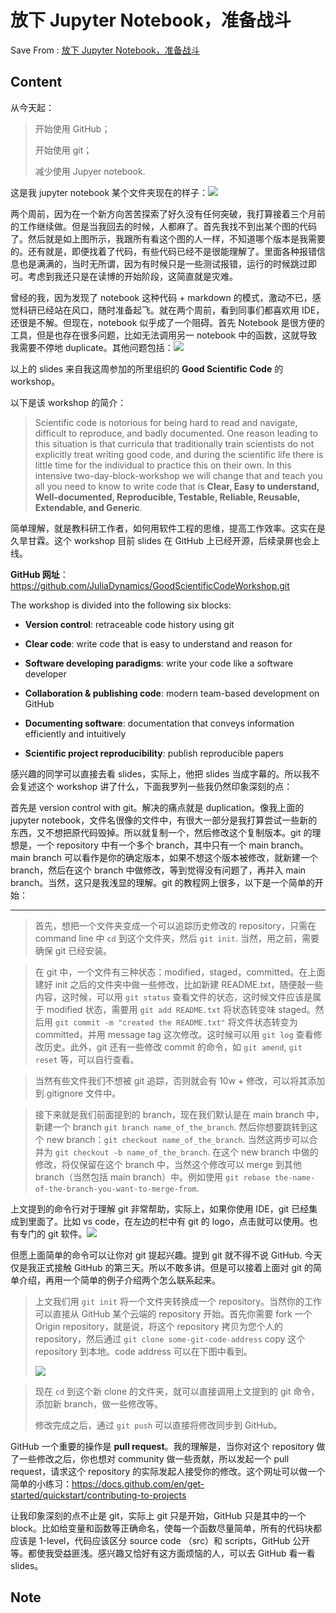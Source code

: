 # 放下 Jupyter Notebook，准备战斗
Save From : [放下 Jupyter Notebook，准备战斗](https://mp.weixin.qq.com/s/MxtBjyKTRSZEAfVIkAH-CA) 

## Content
从今天起：  

> 开始使用 GitHub；
> 
> 开始使用 git；
> 
> 减少使用 Jupyer notebook.

这是我 jupyter notebook 某个文件夹现在的样子：![](https://mmbiz.qpic.cn/mmbiz_png/m3WnZnGIHMia4EE6j4iaaasZiblTOvLbruW13icpMjia8YDaTKhzCpDykSibwwiaFRcb8tr158JBUCrjaawNZRMPLUSmg/640?wx_fmt=png)

两个周前，因为在一个新方向苦苦探索了好久没有任何突破，我打算接着三个月前的工作继续做。但是当我回去的时候，人都麻了。首先我找不到出某个图的代码了。然后就是如上图所示，我跟所有看这个图的人一样，不知道哪个版本是我需要的。还有就是，即便找着了代码，有些代码已经不是很能理解了。里面各种报错信息也是满满的，当时无所谓，因为有时候只是一些测试报错，运行的时候跳过即可。考虑到我还只是在读博的开始阶段，这简直就是灾难。

曾经的我，因为发现了 notebook 这种代码 + markdown 的模式，激动不已，感觉科研已经站在风口，随时准备起飞。就在两个周前，看到同事们都喜欢用 IDE，还很是不解。但现在，notebook 似乎成了一个阻碍。首先 Notebook 是很方便的工具，但是也存在很多问题，比如无法调用另一 notebook 中的函数，这就导致我需要不停地 duplicate。其他问题包括：![](https://mmbiz.qpic.cn/mmbiz_png/m3WnZnGIHMia4EE6j4iaaasZiblTOvLbruWiaQX3kPibLBpx8IGedOOO0XdrFjr4A1LLExhgvibCpVYgE2uXDBySVKnA/640?wx_fmt=png)

以上的 slides 来自我这周参加的所里组织的 **Good Scientific Code** 的 workshop。

以下是该 workshop 的简介：

> Scientific code is notorious for being hard to read and navigate, difficult to reproduce, and badly documented. One reason leading to this situation is that curricula that traditionally train scientists do not explicitly treat writing good code, and during the scientific life there is little time for the individual to practice this on their own. In this intensive two-day-block-workshop we will change that and teach you all you need to know to write code that is **Clear, Easy to understand, Well-documented, Reproducible, Testable, Reliable, Reusable, Extendable, and Generic**.

简单理解，就是教科研工作者，如何用软件工程的思维，提高工作效率。这实在是久旱甘霖。这个 workshop 目前 slides 在 GitHub 上已经开源，后续录屏也会上线。

**GitHub 网址**：https://github.com/JuliaDynamics/GoodScientificCodeWorkshop.git

The workshop is divided into the following six blocks:

*   **Version control**: retraceable code history using git
    
*   **Clear code**: write code that is easy to understand and reason for
    
*   **Software developing paradigms**: write your code like a software developer
    
*   **Collaboration & publishing code**: modern team-based development on GitHub
    
*   **Documenting software**: documentation that conveys information efficiently and intuitively
    
*   **Scientific project reproducibility**: publish reproducible papers
    

感兴趣的同学可以直接去看 slides，实际上，他把 slides 当成字幕的。所以我不会复述这个 workshop 讲了什么，下面我罗列一些我仍然印象深刻的点：

首先是 version control with git。解决的痛点就是 duplication。像我上面的 jupyter notebook，文件名很像的文件中，有很大一部分是我打算尝试一些新的东西，又不想把原代码毁掉。所以就复制一个，然后修改这个复制版本。git 的理想是，一个 repository 中有一个多个 branch，其中只有一个 main branch。main branch 可以看作是你的确定版本，如果不想这个版本被修改，就新建一个 branch，然后在这个 branch 中做修改，等到觉得没有问题了，再并入 main branch。当然，这只是我浅显的理解。git 的教程网上很多，以下是一个简单的开始：

* * *

> 首先，想把一个文件夹变成一个可以追踪历史修改的 repository，只需在 command line 中 `cd` 到这个文件夹，然后 `git init`. 当然，用之前，需要确保 git 已经安装。

> 在 git 中，一个文件有三种状态：modified，staged，committed。在上面建好 init 之后的文件夹中做一些修改，比如新建 README.txt，随便敲一些内容，这时候，可以用 `git status` 查看文件的状态，这时候文件应该是属于 modified 状态，需要用 `git add README.txt` 将状态转变味 staged。然后用 `git commit -m "created the README.txt"` 将文件状态转变为 committed，并用 message tag 这次修改。这时候可以用 `git log` 查看修改历史。此外，git 还有一些修改 commit 的命令，如 `git amend`, `git reset` 等，可以自行查看。

> 当然有些文件我们不想被 git 追踪，否则就会有 10w + 修改，可以将其添加到.gitignore 文件中。

> 接下来就是我们前面提到的 branch，现在我们默认是在 main branch 中，新建一个 branch `git branch name_of_the_branch`. 然后你想要跳转到这个 new branch：`git checkout name_of_the_branch`. 当然这两步可以合并为 `git checkout -b name_of_the_branch`. 在这个 new branch 中做的修改，将仅保留在这个 branch 中，当然这个修改可以 merge 到其他 branch（当然包括 main branch）中。例如使用 `git rebase the-name-of-the-branch-you-want-to-merge-from`.

上文提到的命令行对于理解 git 非常帮助，实际上，如果你使用 IDE，git 已经集成到里面了。比如 vs code，在左边的栏中有 git 的 logo，点击就可以使用。也有专门的 git 软件。![](https://mmbiz.qpic.cn/mmbiz_png/m3WnZnGIHMia4EE6j4iaaasZiblTOvLbruWn2Dr5sT9KktMFTibvwAZLqQxh7ib5yDX1ro9mVxUuWSxVuicejZJ6eNUQ/640?wx_fmt=png)

但愿上面简单的命令可以让你对 git 提起兴趣。提到 git 就不得不说 GitHub. 今天仅是我正式接触 GitHub 的第三天。所以不敢多讲。但是可以接着上面对 git 的简单介绍，再用一个简单的例子介绍两个怎么联系起来。

> 上文我们用 `git init` 将一个文件夹转换成一个 repository。当然你的工作可以直接从 GitHub 某个云端的 repository 开始。首先你需要 fork 一个 Origin repository，就是说，将这个 repository 拷贝为您个人的 repository，然后通过 `git clone some-git-code-address` copy 这个 repository 到本地。code address 可以在下图中看到。
> 
> ![](https://mmbiz.qpic.cn/mmbiz_png/m3WnZnGIHMia4EE6j4iaaasZiblTOvLbruWfr8lqjltQ7b9LgicNibQyXOfsUqiafHkSfMA4TegZmOu8r9utbB3oKBOA/640?wx_fmt=png)

> 现在 `cd` 到这个新 clone 的文件夹，就可以直接调用上文提到的 git 命令，添加新 branch，做一些修改等。
> 
> 修改完成之后，通过 `git push` 可以直接将修改同步到 GitHub。

GitHub 一个重要的操作是 **pull request**。我的理解是，当你对这个 repository 做了一些修改之后，你也想对 community 做一些贡献，所以发起一个 pull request，请求这个 repository 的实际发起人接受你的修改。这个网址可以做一个简单的小练习：https://docs.github.com/en/get-started/quickstart/contributing-to-projects

让我印象深刻的点不止是 git，实际上 git 只是开始，GitHub 只是其中的一个 block。比如给变量和函数等正确命名，使每一个函数尽量简单，所有的代码块都应该是 1-level，代码应该区分 source code （src）和 scripts，GitHub 公开等。都使我受益匪浅。感兴趣又恰好有这方面烦恼的人，可以去 GitHub 看一看 slides。
## Note